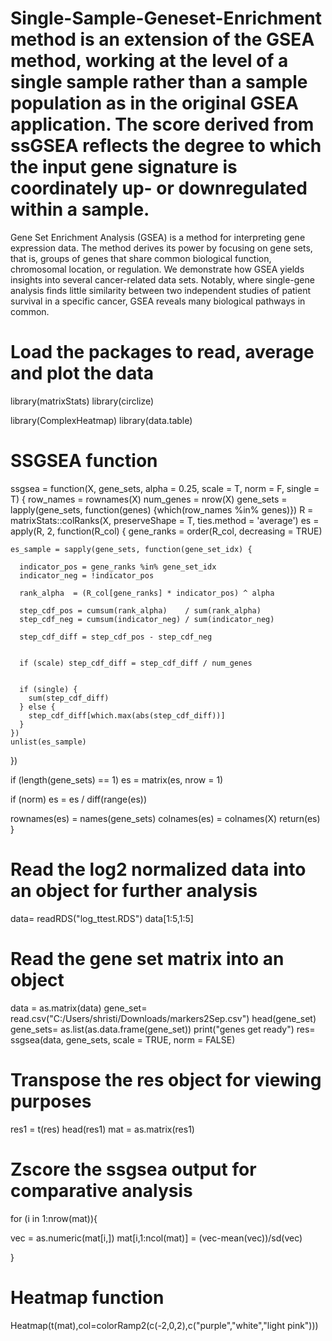 # Single-Sample-Geneset-Enrichment method is an extension of the GSEA method, working at the level of a single sample rather than a sample population as in the original GSEA application. The score derived from ssGSEA reflects the degree to which the input gene signature is coordinately up- or downregulated within a sample.
Gene Set Enrichment Analysis (GSEA) is a method for interpreting gene expression data. The method derives its power by focusing on gene sets, that is, groups of genes that share common biological function, chromosomal location, or regulation. We demonstrate how GSEA yields insights into several cancer-related data sets. Notably, where single-gene analysis finds little similarity between two independent studies of patient survival in a specific cancer, GSEA reveals many biological pathways in common.
# Load the packages to read, average and plot the data
library(matrixStats)
library(circlize)

library(ComplexHeatmap)
library(data.table)

# SSGSEA function
ssgsea = function(X, gene_sets, alpha = 0.25, scale = T, norm = F, single = T) {
  row_names = rownames(X)
  num_genes = nrow(X) 
  gene_sets = lapply(gene_sets, function(genes)
  {which(row_names %in% genes)})
  R = matrixStats::colRanks(X, preserveShape = T, ties.method = 'average')
  es = apply(R, 2, function(R_col) {
    gene_ranks = order(R_col, decreasing = TRUE)
    
    
    es_sample = sapply(gene_sets, function(gene_set_idx) {
     
      indicator_pos = gene_ranks %in% gene_set_idx
      indicator_neg = !indicator_pos
      
      rank_alpha  = (R_col[gene_ranks] * indicator_pos) ^ alpha
      
      step_cdf_pos = cumsum(rank_alpha)    / sum(rank_alpha)
      step_cdf_neg = cumsum(indicator_neg) / sum(indicator_neg)
      
      step_cdf_diff = step_cdf_pos - step_cdf_neg
      
   
      if (scale) step_cdf_diff = step_cdf_diff / num_genes
      
      
      if (single) {
        sum(step_cdf_diff)
      } else {
        step_cdf_diff[which.max(abs(step_cdf_diff))]
      }
    })
    unlist(es_sample)
  })
  
  if (length(gene_sets) == 1) es = matrix(es, nrow = 1)
  
  if (norm) es = es / diff(range(es))
  
  
  rownames(es) = names(gene_sets)
  colnames(es) = colnames(X)
  return(es)
}

# Read the log2 normalized data into an object for further analysis
 data= readRDS("log_ttest.RDS") 
data[1:5,1:5] 

# Read the gene set matrix into an object
data = as.matrix(data)
gene_set= read.csv("C:/Users/shristi/Downloads/markers2Sep.csv")
head(gene_set)
gene_sets= as.list(as.data.frame(gene_set))
print("genes get ready")
res= ssgsea(data, gene_sets, scale = TRUE, norm = FALSE)

# Transpose the res object for viewing purposes
res1 = t(res)
head(res1)
mat = as.matrix(res1)

# Zscore the ssgsea output for comparative analysis
for (i in 1:nrow(mat)){
  
  vec = as.numeric(mat[i,])
  mat[i,1:ncol(mat)] = (vec-mean(vec))/sd(vec)
  
}

# Heatmap function
Heatmap(t(mat),col=colorRamp2(c(-2,0,2),c("purple","white","light pink")))
